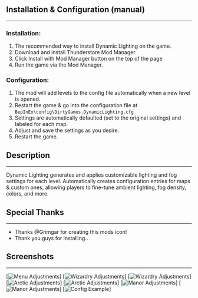 ## Installation & Configuration  (manual)
***
### Installation:
1. The recommended way to install Dynamic Lighting on the game.
2. Download and install Thunderstore Mod Manager
3. Click Install with Mod Manager button on the top of the page
4. Run the game via the Mod Manager.
### Configuration:
1. The mod will add levels to the config file automatically when a new level is opened.
2. Restart the game & go into the configuration file at ``BepInEx\config\DirtyGames.DynamicLighting.cfg``
3. Settings are automatically defaulted (set to the original settings) and labeled for each map.
4. Adjust and save the settings as you desire.
5. Restart the game.
## Description
***
Dynamic Lighting generates and applies customizable lighting and fog settings for each level. Automatically creates configuration entries for maps & custom ones, allowing players to fine-tune ambient lighting, fog density, colors, and more.
## Special Thanks
***
* Thanks @Grimgar for creating this mods icon!
* Thank you guys for installing..
## Screenshots
***
[![](https://i.imgur.com/3dyZ8F9.png "Menu Adjustments")]
[![](https://i.imgur.com/QiiAOwe.png "Wizardry Adjustments")]
[![](https://i.imgur.com/iKpGATh.png "Wizardry Adjustments")]
[![](https://i.imgur.com/h9DlQCf.png "Arctic Adjustments")]
[![](https://i.imgur.com/3TJ6zO3.png "Arctic Adjustments")]
[![](https://i.imgur.com/5mTSRL2.png "Manor Adjustments")]
[![](https://i.imgur.com/pm24nCx.png "Manor Adjustments")]
[![](https://i.imgur.com/IJTrKho.png "Config Example")]
